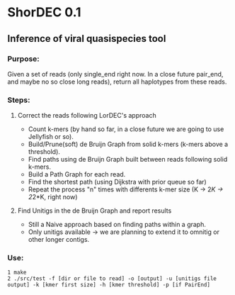 # ShorDEC 0.1
## Inference of viral quasispecies tool
### Purpose:
Given a set of reads (only single_end right now. In a close future pair_end, and maybe no so close long reads), return all haplotypes from these reads.
### Steps:
1. Correct the reads following LorDEC's approach
	* Count k-mers (by hand so far, in a close future we are going to use Jellyfish or so).
	* Build/Prune(soft) de Bruijn Graph from solid k-mers (k-mers above a threshold).
	* Find paths using de Bruijn Graph built between reads following solid k-mers.
	* Build a Path Graph for each read.
	* Find the shortest path (using Dijkstra with prior queue so far)
	* Repeat the process "n" times with differents k-mer size (K -> 2*K -> 2*2*K, right now)

2. Find Unitigs in the de Bruijn Graph and report results
	* Still a Naive approach based on finding paths within a graph.
	* Only unitigs available -> we are planning to extend it to omnitig or other longer contigs.

### Use:
	1 make
	2 ./src/test -f [dir or file to read] -o [output] -u [unitigs file output] -k [kmer first size] -h [kmer threshold] -p [if PairEnd]
